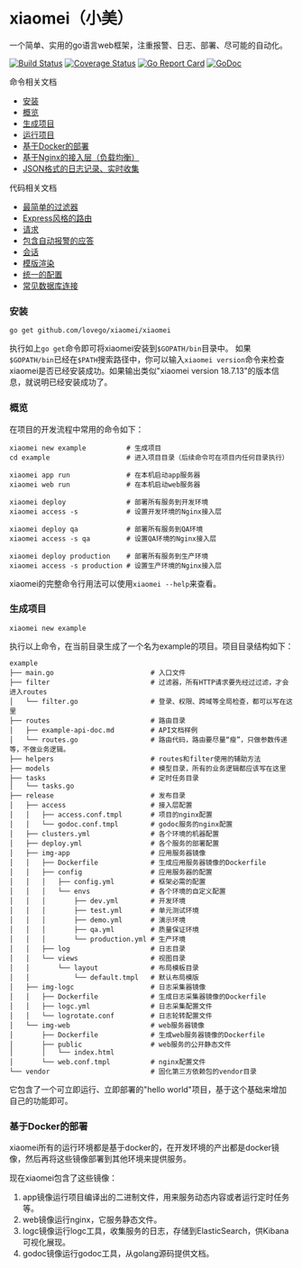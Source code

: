 # xiaomei（小美）
一个简单、实用的go语言web框架，注重报警、日志、部署、尽可能的自动化。

[![Build Status](https://travis-ci.org/lovego/xiaomei.svg?branch=master)](https://travis-ci.org/lovego/xiaomei)
[![Coverage Status](https://coveralls.io/repos/github/lovego/xiaomei/badge.svg?branch=master)](https://coveralls.io/github/lovego/xiaomei?branch=master)
[![Go Report Card](https://goreportcard.com/badge/github.com/lovego/xiaomei)](https://goreportcard.com/report/github.com/lovego/xiaomei)
[![GoDoc](https://godoc.org/github.com/lovego/xiaomei?status.svg)](https://godoc.org/github.com/lovego/xiaomei)

命令相关文档
- [安装](#install)
- [概览](#overview)
- [生成项目](#new)
- [运行项目](#run)
- [基于Docker的部署](#deploy)
- [基于Nginx的接入层（负载均衡）](#access)
- [JSON格式的日志记录、实时收集](./server/log.md)

代码相关文档
- [最简单的过滤器](./server/filter.md)
- [Express风格的路由](./router)
- [请求](./request.md)
- [包含自动报警的应答](./response.md)
- [会话](./session)
- [模版渲染](./renderer)
- [统一的配置](./config)
- [常见数据库连接](./config/db)

<a name="install"></a>
### 安装
```shell
go get github.com/lovego/xiaomei/xiaomei
```
执行如上`go get`命令即可将xiaomei安装到`$GOPATH/bin`目录中。
如果`$GOPATH/bin`已经在`$PATH`搜索路径中，你可以输入`xiaomei version`命令来检查xiaomei是否已经安装成功。如果输出类似"xiaomei version 18.7.13"的版本信息，就说明已经安装成功了。

<a name="overview"></a>
### 概览
在项目的开发流程中常用的命令如下：
```shell
xiaomei new example          # 生成项目
cd example                   # 进入项目目录（后续命令可在项目内任何目录执行）

xiaomei app run              # 在本机启动app服务器
xiaomei web run              # 在本机启动web服务器

xiaomei deploy               # 部署所有服务到开发环境
xiaomei access -s            # 设置开发环境的Nginx接入层

xiaomei deploy qa            # 部署所有服务到QA环境
xiaomei access -s qa         # 设置QA环境的Nginx接入层

xiaomei deploy production    # 部署所有服务到生产环境
xiaomei access -s production # 设置生产环境的Nginx接入层
```
xiaomei的完整命令行用法可以使用`xiaomei --help`来查看。

<a name="new"></a>
### 生成项目
```shell
xiaomei new example
```
执行以上命令，在当前目录生成了一个名为example的项目。项目目录结构如下：
```
example
├── main.go                        # 入口文件
├── filter                         # 过滤器，所有HTTP请求要先经过过滤，才会进入routes
│   └── filter.go                  # 登录、权限、跨域等全局检查，都可以写在这里
├── routes                         # 路由目录
│   ├── example-api-doc.md         # API文档样例
│   └── routes.go                  # 路由代码，路由要尽量“瘦”，只做参数传递等，不做业务逻辑。
├── helpers                        # routes和filter使用的辅助方法
├── models                         # 模型目录，所有的业务逻辑都应该写在这里
├── tasks                          # 定时任务目录
│   └── tasks.go
├── release                        # 发布目录
│   ├── access                     # 接入层配置
│   │   ├── access.conf.tmpl       # 项目的nginx配置
│   │   └── godoc.conf.tmpl        # godoc服务的nginx配置
│   ├── clusters.yml               # 各个环境的机器配置
│   ├── deploy.yml                 # 各个服务的部署配置
│   ├── img-app                    # 应用服务器镜像
│   │   ├── Dockerfile             # 生成应用服务器镜像的Dockerfile
│   │   ├── config                 # 应用服务器的配置
│   │   │   ├── config.yml         # 框架必需的配置
│   │   │   └── envs               # 各个环境的自定义配置
│   │   │       ├── dev.yml        # 开发环境
│   │   │       ├── test.yml       # 单元测试环境
│   │   │       ├── demo.yml       # 演示环境
│   │   │       ├── qa.yml         # 质量保证环境
│   │   │       └── production.yml # 生产环境
│   │   ├── log                    # 日志目录
│   │   └── views                  # 视图目录
│   │       └── layout             # 布局模板目录
│   │           └── default.tmpl   # 默认布局模版
│   ├── img-logc                   # 日志采集器镜像
│   │   ├── Dockerfile             # 生成日志采集器镜像的Dockerfile
│   │   ├── logc.yml               # 日志采集配置文件
│   │   └── logrotate.conf         # 日志轮转配置文件
│   └── img-web                    # web服务器镜像
│       ├── Dockerfile             # 生成web服务器镜像的Dockerfile
│       ├── public                 # web服务的公开静态文件
│       │   └── index.html          
│       └── web.conf.tmpl          # nginx配置文件
└── vendor                         # 固化第三方依赖包的vendor目录
```
它包含了一个可立即运行、立即部署的"hello world"项目，基于这个基础来增加自己的功能即可。

<a name="deploy"></a>
### 基于Docker的部署
xiaomei所有的运行环境都是基于docker的，在开发环境的产出都是docker镜像，然后再将这些镜像部署到其他环境来提供服务。

现在xiaomei包含了这些镜像：
1. app镜像运行项目编译出的二进制文件，用来服务动态内容或者运行定时任务等。
2. web镜像运行nginx，它服务静态文件。
3. logc镜像运行logc工具，收集服务的日志，存储到ElasticSearch，供Kibana可视化展现。
4. godoc镜像运行godoc工具，从golang源码提供文档。
